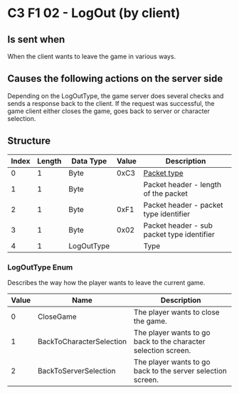 # C3 F1 02 - LogOut (by client)

## Is sent when

When the client wants to leave the game in various ways.

## Causes the following actions on the server side

Depending on the LogOutType, the game server does several checks and sends a response back to the client. If the request was successful, the game client either closes the game, goes back to server or character selection.

## Structure

| Index | Length | Data Type | Value | Description |
|-------|--------|-----------|-------|-------------|
| 0 | 1 |   Byte   | 0xC3  | [Packet type](PacketTypes.md) |
| 1 | 1 |    Byte   |      | Packet header - length of the packet |
| 2 | 1 |    Byte   | 0xF1  | Packet header - packet type identifier |
| 3 | 1 |    Byte   | 0x02  | Packet header - sub packet type identifier |
| 4 | 1 | LogOutType |  | Type |

### LogOutType Enum

Describes the way how the player wants to leave the current game.

| Value | Name | Description |
|-------|------|-------------|
| 0 | CloseGame | The player wants to close the game. |
| 1 | BackToCharacterSelection | The player wants to go back to the character selection screen. |
| 2 | BackToServerSelection | The player wants to go back to the server selection screen. |
